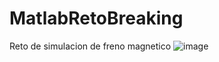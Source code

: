 # MatlabRetoBreaking
Reto de simulacion de freno magnetico
![image](https://github.com/Aaron3312/MatlabRetoBreaking/assets/133801416/9d8d5fd4-f84b-4fc3-b5a3-20eaa1eaf9f2)
